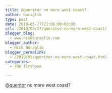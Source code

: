 ```yaml
---
title: @queritor no more west coast?
author: buraglio
type: post
date: 2010-05-27T21:06:00+00:00
url: /2010/05/27/queritor-no-more-west-coast/
blogger_blog:
  - www.nickburaglio.com
blogger_author:
  - Nick Buraglio
blogger_permalink:
  - /2010/05/queritor-no-more-west-coast.html
categories:
  - The firehose

---
```

@[queritor][1] no more west coast?

 [1]: http://twitter.com/queritor